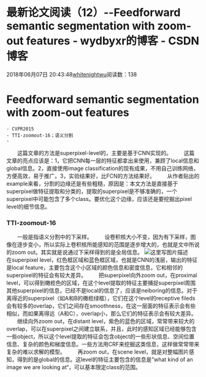# 最新论文阅读（12）--Feedforward semantic segmentation with zoom-out features - wydbyxr的博客 - CSDN博客
2018年06月07日 20:43:48[whitenightwu](https://me.csdn.net/wydbyxr)阅读数：138
# Feedforward semantic segmentation with zoom-out features
```
- CVPR2015
- TTI-zoomout-16；语义分割
-
```
　　这篇文章的方法是superpixel-level的，主要是基于CNN实现的。 
　　这篇文章的亮点应该是：1，它把CNN每一层的特征都拿出来使用，兼顾了local信息和global信息。2，直接使用image classification的现有成果，不用自己训练网络，方便高效，易于推广。3，实验结果好，比FCN的方法结果好。 
　　从作者贴出的example来看，分割的边缘还是有些粗糙，原因是：本文方法是直接基于superpixel做特征提取和分类的，提取的superpixel是不够准确的，一个superpixel中可能包含了多个class。要优化这个边缘，应该还是要挖掘出pixel level的细节信息。
### TTI-zoomout-16
　　一般是指语义分割中的下采样。 
　　设卷积核大小不变，因为有下采样，图像在逐步变小，所以实际上卷积核所能感知的范围是逐步增大的，也就是文中所说的zoom out。其实就是说通过下采样得到的是全局信息。 
![这里写图片描述](https://img-blog.csdn.net/2018060720425647?watermark/2/text/aHR0cHM6Ly9ibG9nLmNzZG4ubmV0L3d5ZGJ5eHI=/font/5a6L5L2T/fontsize/400/fill/I0JBQkFCMA==/dissolve/70)
　　在superpixel level，红色框区域和蓝色框区域，也就是CNN的浅层，输出的特征是local feature，主要包含这个小区域的颜色信息和密度信息，它和相邻的superpixel的特征会有较大差异。 
　　把superpixel向外zoom out，在proximal level，可以得到橄榄色的区域，在这个level提取的特征主要捕捉superpixel周围其他superpixel的信息，已经不是local的信息了，应该是neiboring的信息。对于离得近的superpixel（如A和B的橄榄绿框），它们在这个level的receptive fileds会有较多的overlap，它们之间存在smoothness，在这一层面的特征表示会有些相似，而如果离得远（A和C），overlap小，那么它们的特征表示会有较大差异。 
　　继续向外zoom out，在distant level，紫色的蓝色的区域，常常带来较大的overlap，可以在superpixel之间建立联系，并且，此时的感知区域已经能够包含一些object，所以这个level提取的特征会包含object的一些形状信息、空间位置信息、复杂的颜色和梯度信息。一些方法用CRF来挖掘这类信息，这样做常常带来复杂的难以求解的模型。 
　　再zoom out，在scene level，就是对整幅图片感知，得到的是global的信息。这level的特征主要包含的信息是”what kind of an image we are looking at“，可以基本限定class的范围。
